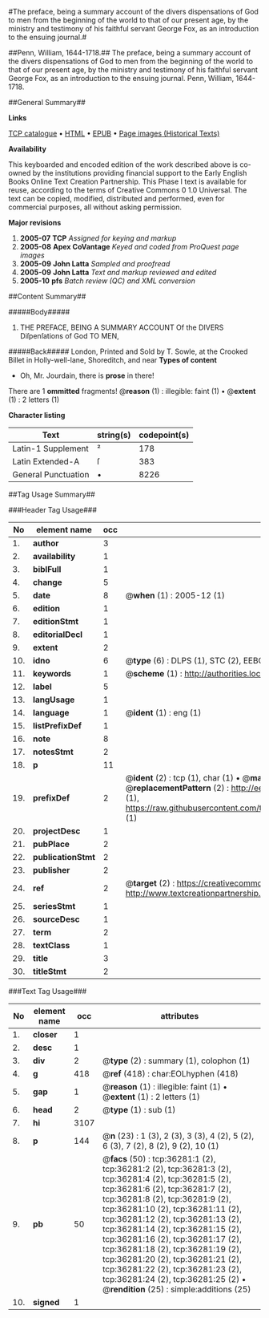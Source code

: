 #The preface, being a summary account of the divers dispensations of God to men from the beginning of the world to that of our present age, by the ministry and testimony of his faithful servant George Fox, as an introduction to the ensuing journal.#

##Penn, William, 1644-1718.##
The preface, being a summary account of the divers dispensations of God to men from the beginning of the world to that of our present age, by the ministry and testimony of his faithful servant George Fox, as an introduction to the ensuing journal.
Penn, William, 1644-1718.

##General Summary##

**Links**

[TCP catalogue](http://www.ota.ox.ac.uk/tcp/)  • 
[HTML](http://tei.it.ox.ac.uk/tcp/Texts-HTML/free/A54/A54195.html)  • 
[EPUB](http://tei.it.ox.ac.uk/tcp/Texts-EPUB/free/A54/A54195.epub) • 
[Page images (Historical Texts)](https://data.historicaltexts.jisc.ac.uk/view?pubId=eebo-99831814e&pageId=eebo-99831814e-36281-1)

**Availability**

This keyboarded and encoded edition of the
	       work described above is co-owned by the institutions
	       providing financial support to the Early English Books
	       Online Text Creation Partnership. This Phase I text is
	       available for reuse, according to the terms of Creative
	       Commons 0 1.0 Universal. The text can be copied,
	       modified, distributed and performed, even for
	       commercial purposes, all without asking permission.

**Major revisions**

1. __2005-07__ __TCP__ *Assigned for keying and markup*
1. __2005-08__ __Apex CoVantage__ *Keyed and coded from ProQuest page images*
1. __2005-09__ __John Latta__ *Sampled and proofread*
1. __2005-09__ __John Latta__ *Text and markup reviewed and edited*
1. __2005-10__ __pfs__ *Batch review (QC) and XML conversion*

##Content Summary##

#####Body#####

1. THE PREFACE, BEING A SUMMARY ACCOUNT Of the DIVERS Diſpenſations of God TO MEN,

#####Back#####
London, Printed and Sold by T. Sowle, at the Crooked Billet in Holly-well-lane, Shoreditch, and near
**Types of content**

  * Oh, Mr. Jourdain, there is **prose** in there!

There are 1 **ommitted** fragments! 
 @__reason__ (1) : illegible: faint (1)  •  @__extent__ (1) : 2 letters (1)

**Character listing**


|Text|string(s)|codepoint(s)|
|---|---|---|
|Latin-1 Supplement|²|178|
|Latin Extended-A|ſ|383|
|General Punctuation|•|8226|

##Tag Usage Summary##

###Header Tag Usage###

|No|element name|occ|attributes|
|---|---|---|---|
|1.|__author__|3||
|2.|__availability__|1||
|3.|__biblFull__|1||
|4.|__change__|5||
|5.|__date__|8| @__when__ (1) : 2005-12 (1)|
|6.|__edition__|1||
|7.|__editionStmt__|1||
|8.|__editorialDecl__|1||
|9.|__extent__|2||
|10.|__idno__|6| @__type__ (6) : DLPS (1), STC (2), EEBO-CITATION (1), PROQUEST (1), VID (1)|
|11.|__keywords__|1| @__scheme__ (1) : http://authorities.loc.gov/ (1)|
|12.|__label__|5||
|13.|__langUsage__|1||
|14.|__language__|1| @__ident__ (1) : eng (1)|
|15.|__listPrefixDef__|1||
|16.|__note__|8||
|17.|__notesStmt__|2||
|18.|__p__|11||
|19.|__prefixDef__|2| @__ident__ (2) : tcp (1), char (1)  •  @__matchPattern__ (2) : ([0-9\-]+):([0-9IVX]+) (1), (.+) (1)  •  @__replacementPattern__ (2) : http://eebo.chadwyck.com/downloadtiff?vid=$1&page=$2 (1), https://raw.githubusercontent.com/textcreationpartnership/Texts/master/tcpchars.xml#$1 (1)|
|20.|__projectDesc__|1||
|21.|__pubPlace__|2||
|22.|__publicationStmt__|2||
|23.|__publisher__|2||
|24.|__ref__|2| @__target__ (2) : https://creativecommons.org/publicdomain/zero/1.0/ (1), http://www.textcreationpartnership.org/docs/. (1)|
|25.|__seriesStmt__|1||
|26.|__sourceDesc__|1||
|27.|__term__|2||
|28.|__textClass__|1||
|29.|__title__|3||
|30.|__titleStmt__|2||


###Text Tag Usage###

|No|element name|occ|attributes|
|---|---|---|---|
|1.|__closer__|1||
|2.|__desc__|1||
|3.|__div__|2| @__type__ (2) : summary (1), colophon (1)|
|4.|__g__|418| @__ref__ (418) : char:EOLhyphen (418)|
|5.|__gap__|1| @__reason__ (1) : illegible: faint (1)  •  @__extent__ (1) : 2 letters (1)|
|6.|__head__|2| @__type__ (1) : sub (1)|
|7.|__hi__|3107||
|8.|__p__|144| @__n__ (23) : 1 (3), 2 (3), 3 (3), 4 (2), 5 (2), 6 (3), 7 (2), 8 (2), 9 (2), 10 (1)|
|9.|__pb__|50| @__facs__ (50) : tcp:36281:1 (2), tcp:36281:2 (2), tcp:36281:3 (2), tcp:36281:4 (2), tcp:36281:5 (2), tcp:36281:6 (2), tcp:36281:7 (2), tcp:36281:8 (2), tcp:36281:9 (2), tcp:36281:10 (2), tcp:36281:11 (2), tcp:36281:12 (2), tcp:36281:13 (2), tcp:36281:14 (2), tcp:36281:15 (2), tcp:36281:16 (2), tcp:36281:17 (2), tcp:36281:18 (2), tcp:36281:19 (2), tcp:36281:20 (2), tcp:36281:21 (2), tcp:36281:22 (2), tcp:36281:23 (2), tcp:36281:24 (2), tcp:36281:25 (2)  •  @__rendition__ (25) : simple:additions (25)|
|10.|__signed__|1||
